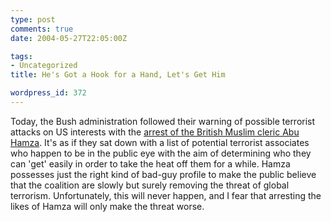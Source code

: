 ```yaml
---
type: post
comments: true
date: 2004-05-27T22:05:00Z

tags:
- Uncategorized
title: He's Got a Hook for a Hand, Let's Get Him

wordpress_id: 372
---
```


Today, the Bush administration followed their warning of possible terrorist attacks on US interests with the [arrest of the British Muslim cleric Abu Hamza](http://news.bbc.co.uk/1/hi/uk/3754651.stm). It's as if they sat down with a list of potential terrorist associates who happen to be in the public eye with the aim of determining who they can 'get' easily in order to take the heat off them for a while. Hamza possesses just the right kind of bad-guy profile to make the public believe that the coalition are slowly but surely removing the threat of global terrorism. Unfortunately, this will never happen, and I fear that arresting the likes of Hamza will only make the threat worse.  

